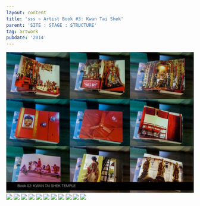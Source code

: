 ```yaml
---
layout: content
title: 'sss ~ Artist Book #3: Kwan Tai Shek'
parent: 'SITE : STAGE : STRUCTURE'
tag: artwork
pubdate: '2014'
---
```

![Artist Book #3: Kwan Tai Shek, SITE : STAGE : STRUCTURE, 2014](https://raw.githubusercontent.com/mpalash/aliakbarmehta/master/assets/img/temple.jpg)
![](https://raw.githubusercontent.com/mpalash/aliakbarmehta/master/assets/img/temple-01.jpg)
![](https://raw.githubusercontent.com/mpalash/aliakbarmehta/master/assets/img/temple-02.jpg)
![](https://raw.githubusercontent.com/mpalash/aliakbarmehta/master/assets/img/temple-03.jpg)
![](https://raw.githubusercontent.com/mpalash/aliakbarmehta/master/assets/img/temple-04.jpg)
![](/assets/img/temple-05.jpg)
![](/assets/img/temple-06.jpg)
![](/assets/img/temple-07.jpg)
![](/assets/img/temple-08.jpg)
![](/assets/img/temple-09.jpg)
![](/assets/img/temple-10.jpg)
![](/assets/img/temple-11.jpg)
